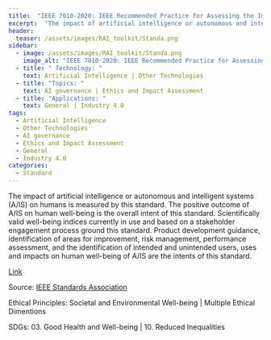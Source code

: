 ```yaml
---
title:  "IEEE 7010-2020: IEEE Recommended Practice for Assessing the Impact of Autonomous and Intelligent Systems on Human Well-Being"  
excerpt:  "The impact of artificial intelligence or autonomous and intelligent systems (A/I (...)"  
header:
  teaser: /assets/images/RAI_toolkit/Standa.png
sidebar:
  - image: /assets/images/RAI_toolkit/Standa.png
    image_alt: "IEEE 7010-2020: IEEE Recommended Practice for Assessing the Impact of Autonomous and Intelligent Systems on Human Well-Being"
  - title: " Technology: "
    text: Artificial Intelligence | Other Technologies
  - title: "Topics: " 
    text: AI governance | Ethics and Impact Assessment
  - title: "Applications: " 
    text: General | Industry 4.0
tags:
  - Artificial Intelligence
  - Other Technologies
  - AI governance
  - Ethics and Impact Assessment
  - General
  - Industry 4.0
categories:
  - Standard
---
```

The impact of artificial intelligence or autonomous and intelligent systems (A/IS) on humans is measured by this standard. The positive outcome of A/IS on human well-being is the overall intent of this standard. Scientifically valid well-being indices currently in use and based on a stakeholder engagement process ground this standard. Product development guidance, identification of areas for improvement, risk management, performance assessment, and the identification of intended and unintended users, uses and impacts on human well-being of A/IS are the intents of this standard.

[Link](https://standards.ieee.org/ieee/7010/7718/)

Source: [IEEE Standards Association](https://standards.ieee.org/)

Ethical Principles: Societal and Environmental Well-being | Multiple Ethical Dimentions

SDGs: 03. Good Health and Well-being | 10. Reduced Inequalities
